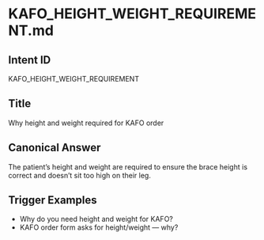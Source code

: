 # KAFO_HEIGHT_WEIGHT_REQUIREMENT.md

## Intent ID
KAFO_HEIGHT_WEIGHT_REQUIREMENT

## Title
Why height and weight required for KAFO order

## Canonical Answer
The patient’s height and weight are required to ensure the brace height is correct and doesn’t sit too high on their leg.

## Trigger Examples
- Why do you need height and weight for KAFO?
- KAFO order form asks for height/weight — why?